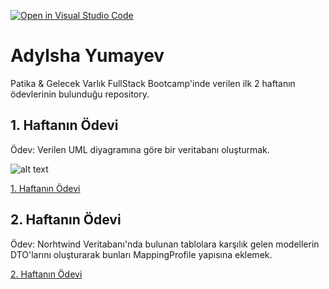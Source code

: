 [![Open in Visual Studio Code](https://classroom.github.com/assets/open-in-vscode-c66648af7eb3fe8bc4f294546bfd86ef473780cde1dea487d3c4ff354943c9ae.svg)](https://classroom.github.com/online_ide?assignment_repo_id=7675871&assignment_repo_type=AssignmentRepo)

# Adylsha Yumayev

Patika & Gelecek Varlık FullStack Bootcamp'inde verilen ilk 2 haftanın ödevlerinin bulunduğu repository.




## 1. Haftanın Ödevi

Ödev: Verilen UML diyagramına göre bir veritabanı oluşturmak.

![alt text](https://cdn.discordapp.com/attachments/948683911800705064/966437079850582047/2dcfd387-6735-4717-bf60-91a9e9debcc0.jpg)

[1. Haftanın Ödevi](https://github.com/GelecekVarlik-FullStack-Bootcamp/odev-1-AdylshaY/tree/main/Homework%20Week%201)

## 2. Haftanın Ödevi

Ödev: Norhtwind Veritabanı'nda bulunan tablolara karşılık gelen modellerin DTO'larını oluşturarak bunları MappingProfile yapısına eklemek.

[2. Haftanın Ödevi](https://github.com/GelecekVarlik-FullStack-Bootcamp/odev-1-AdylshaY/tree/main/Homework%20Week%202/Northwind)

